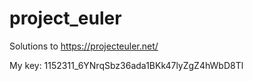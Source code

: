 # project_euler
Solutions to https://projecteuler.net/

My key: 1152311_6YNrqSbz36ada1BKk47lyZgZ4hWbD8Tl